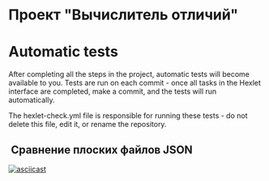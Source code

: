 # Проект "Вычислитель отличий"

# Automatic tests

After completing all the steps in the project, automatic tests will become available to you. Tests are run on each commit - once all tasks in the Hexlet interface are completed, make a commit, and the tests will run automatically.

The hexlet-check.yml file is responsible for running these tests - do not delete this file, edit it, or rename the repository.

##  Сравнение плоских файлов JSON
[![asciicast](https://asciinema.org/a/7B8IL9anB670uNhpOrkspyzPu.svg)](https://asciinema.org/a/7B8IL9anB670uNhpOrkspyzPu)
